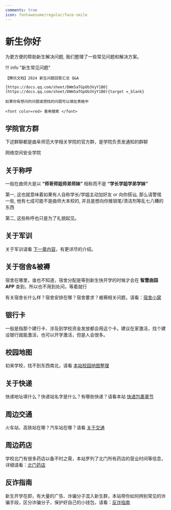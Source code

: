 ```yaml
---
comments: true
icon: fontawesome/regular/face-smile
---
```


# 新生你好

为更方便的帮助新生解决问题, 我们整理了一些常见问题和解决方案。

!!! info "新生常见问题"

    【腾讯文档】2024 新生问题回答汇总 Q&A

    [https://docs.qq.com/sheet/DWm5aTGpOb3VyY1B0](https://docs.qq.com/sheet/DWm5aTGpOb3VyY1B0){target =_blank}

    如果你有想问的问题或想找的问题可以填在表格中

    <font color=red> 善用搜索 </font>

## 学院官方群

下述群聊都是曲阜师范大学相关学院的官方群，是学院负责发通知的群聊

网络空间安全学院

## 关于称呼

一般在曲师大是以 **“师哥师姐师弟师妹”** 相称而不是 **“学长学姐学弟学妹”**

第一, 这也就意味着如果有人自称学长/学姐主动加好友 or 向你搭讪, 那么请警惕一些, 他有七成可能不是曲师大本校的, 并且是想向你推销笔/清洁剂等乱七八糟的东西

第二, 这些称呼也只是为了礼貌起见。

## 关于军训

关于军训请看 [下一章内容](/Easy-School/Military/)，有更详尽的介绍。

## 关于宿舍&被褥

宿舍在哪里，谁也不知道，宿舍分配是等到新生快开学的时候才会在 **智慧曲园 APP** 查到，所以也不用到处问，等着就行

有关宿舍长什么样？宿舍安排在哪？宿舍要求？被褥相关问题，请看：[宿舍小窝](/Easy-School/Dorm/)

## 银行卡

一般是指那个建行卡、涉及到学校资金发放都会用这个卡。建议在家激活，找个建设银行就能激活，也可以开学激活，但是人会很多。

## 校园地图

初来学校，找不到东西南北，请看 [本站校园地图整理](/Easy-School/Map/)

## 关于快递

快递地址填什么？快递站名字是什么？有哪些快递？请看本站 [快递包裹章节](/Easy-School/Express/)

## 周边交通

火车站、高铁站在哪？汽车站在哪？请看 [关于交通](/Easy-School/Traffic)

## 周边药店

学校北门有很多药店以备不时之需，本站罗列了北门所有药店的营业时间等信息，详细请看：[北门药店](/Easy-School/Drugstore/)

## 反诈指南

新生开学在即，有大量的广告、诈骗分子混入新生群，本站带你如何辨别常见的诈骗手段，区分诈骗分子，保护好自己的小钱包，请看：[反诈指南](/Easy-School/Anti-Fraud/)
